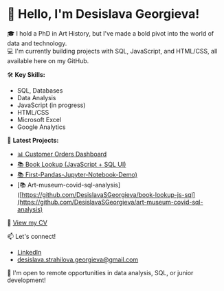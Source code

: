# 👋 Hello, I'm Desislava Georgieva!

🎓 I hold a PhD in Art History, but I've made a bold pivot into the world of data and technology.  
💻 I'm currently building projects with SQL, JavaScript, and HTML/CSS, all available here on my GitHub.

🛠️ **Key Skills:**  
- SQL, Databases  
- Data Analysis  
- JavaScript (in progress)  
- HTML/CSS  
- Microsoft Excel  
- Google Analytics  

📌 **Latest Projects:**  
- [📊 Customer Orders Dashboard](https://github.com/DesislavaSGeorgieva/customer-orders-dashboard)  
- [📚 Book Lookup (JavaScript + SQL UI)](https://github.com/DesislavaSGeorgieva/book-lookup-js-sql)
- [📚 First-Pandas-Jupyter-Notebook-Demo)](https://github.com/DesislavaSGeorgieva/First-Pandas-Jupyter-Notebook-Demo)
- [📚 Art-museum-covid-sql-analysis]([https://github.com/DesislavaSGeorgieva/book-lookup-js-sql](https://github.com/DesislavaSGeorgieva/art-museum-covid-sql-analysis)

📄 [View my CV](https://github.com/DesislavaSGeorgieva/book-lookup-js-sql/blob/main/Desislava_Georgieva_CV.pdf)

📫 Let's connect!  
- [LinkedIn](https://www.linkedin.com/in/desislava-s-georgieva/)  
- desislava.strahilova.georgieva@gmail.com

💌 I'm open to remote opportunities in data analysis, SQL, or junior development!
